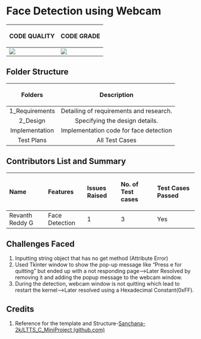 ﻿# Face Detection using Webcam
|<p></p><p>**CODE QUALITY**</p>|<p></p><p>**CODE GRADE**</p>|
|:-|:-|
|![](https://www.code-inspector.com/project/26152/score/svg)|![](https://www.code-inspector.com/project/26152/status/svg)|
## Folder Structure
|<p>**Folders**</p> |<p>**Description**</p>|
|:-:|:-:|
|1\_Requirements|Detailing of requirements and research.|
|2\_Design|Specifying the design details.|
|Implementation|Implementation code for face detection |
|Test Plans|All Test Cases|
## Contributors List and Summary
|<p>**Name**</p>|<p>**Features**</p>|<p>**Issues Raised**</p>|<p>**No. of Test cases**</p>|<p>**Test Cases Passed**</p>|
|:-|:-|:-|:-|:-|
|Revanth Reddy G|Face Detection|1|3|Yes|
## Challenges Faced
1. Inputting string object that has no get method (Attribute Error)
2. Used Tkinter window to show the pop-up message like “Press e for quitting” but ended up with a not responding page-->Later Resolved by removing it and adding the popup          message to the webcam window. 
3. During the detection, webcam window is not quitting which lead to restart the kernel-->Later resolved using a Hexadecimal Constant(0xFF). 
## Credits
1. Reference for the template and Structure-[Sanchana-2k/LTTS_C_MiniProject (github.com)](https://github.com/Sanchana-2k/LTTS_C_MiniProject)

